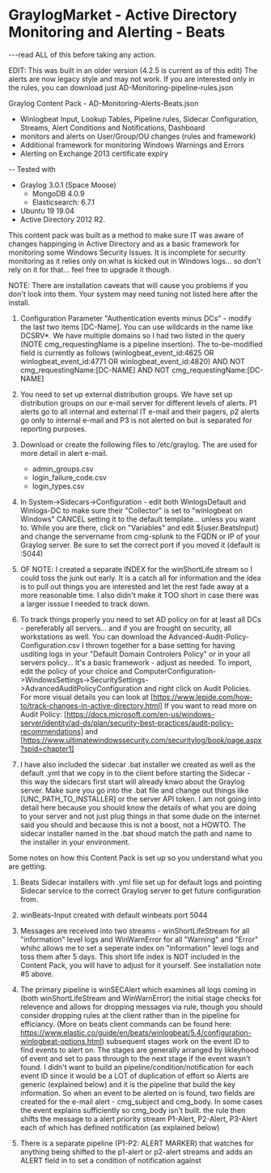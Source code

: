 # GraylogMarket - Active Directory Monitoring and Alerting - Beats      
---read ALL of this before taking any action.

EDIT: This was built in an older version (4.2.5 is current as of this edit)  The alerts are now legacy style and may not work.  If you are interested only in the rules, you can download just AD-Monitoring-pipeline-rules.json  

Graylog Content Pack - AD-Monitoring-Alerts-Beats.json

 - Winlogbeat Input, Lookup Tables, Pipeline rules, Sidecar Configuration, Streams, Alert Conditions and Notifications, Dashboard 
 - monitors and alerts on User/Group/OU changes (rules and framework)
 - Additional framework for monitoring Windows Warnings and Errors
 - Alerting on Exchange 2013 certificate expiry
 
 -- Tested with 
 * Graylog 				3.0.1 (Space Moose)
	- MongoDB 			4.0.9
	- Elasticsearch: 	6.7.1
 * Ubuntu 19 			19.04
 * Active Directory 	2012 R2.
 
This content pack was built as a method to make sure IT was aware of changes happinging in Active Directory and as a basic framework for monitoring some Windows Security Issues.  It is incomplete for security monitoring as it relies only on what is kicked out in Windows logs... so don't rely on it for that... feel free to upgrade it though.

NOTE:   There are installation caveats that will cause you problems if you don't look into them. Your system may need tuning not listed here after the install.

1) Configuration Parameter "Authentication events minus DCs" - modify the last two items [DC-Name].  You can use wildcards in the name like DCSRV*.  We have multiple domains so I had two listed in the query (NOTE cmg_requestingName is a pipeline insertion). The to-be-modified field is currently as follows (winlogbeat_event_id:4625 OR winlogbeat_event_id:4771 OR winlogbeat_event_id:4820) AND NOT cmg_requestingName:[DC-NAME] AND NOT cmg_requestingName:[DC-NAME]
 
2) You need to set up external distribution groups.  We have set up distribution groups on our e-mail server for different levels of alerts.  P1 alerts go to all internal and external IT e-mail and their pagers, p2 alerts go only to internal e-mail and P3 is not alerted on but is separated for reporting purposes.

3) Download or create the following files to /etc/graylog.  The are used for more detail in alert e-mail.
	- admin_groups.csv
	- login_failure_code.csv
	- login_types.csv
	
4) In System->Sidecars->Configuration - edit both WinlogsDefault and Winlogs-DC to make sure their "Collector" is set to "winlogbeat on Windows"  CANCEL setting it to the default template... unless you want to.  While you are there, click on "Variables" and edit ${user.BeatsInput} and change the servername from cmg-splunk to the FQDN or IP of your Graylog server.  Be sure to set the correct port if you moved it (default is :5044)

5) OF NOTE:  I created a separate INDEX for the winShortLife stream so I could toss the junk out early.  It is a catch all for information and the idea is to pull out things you are interested and let the rest fade away at a more reasonable time.   I also didn't make it TOO short in case there was a larger isssue I needed to track down.

6) To track things properly you need to set AD policy on for at least all DCs - pereferably all servers... and if you are frought on security, all workstations as well.  You can download the Advanced-Audit-Policy-Configuration.csv I thrown together for a base setting for having usditing logs in your "Default Domain Controlers Policy" or in your all servers policy...  It's a basic framework - adjust as needed.  To import, edit the policy of your choice and ComputerConfiguration->WindowsSettings->SecuritySettings->AdvancedAuditPolicyConfiguration and right click on Audit Policies.   For more visual details you can look at [https://www.lepide.com/how-to/track-changes-in-active-directory.html]  If you want to read more on Audit Policy: [https://docs.microsoft.com/en-us/windows-server/identity/ad-ds/plan/security-best-practices/audit-policy-recommendations] and [https://www.ultimatewindowssecurity.com/securitylog/book/page.aspx?spid=chapter1]

7)  I have also included the sidecar .bat installer we created as well as the default .yml that we copy in to the client before starting the Sidecar - this way the sidecars first start will already knwo about the Graylog server.  Make sure you go into the .bat file and change out things like [UNC_PATH_TO_INSTALLER] or the server API token.   I am not going into detail here because you should know the details of what you are doing to your server and not just plug things in that some dude on the internet said you should and because this is not a boost, not a HOWTO.  The sidecar installer named in the .bat shoud match the path and name to the installer in your environment.

Some notes on how this Content Pack is set up so you understand what you are getting.
1) Beats Sidecar installers with .yml file set up for default logs and pointing Sidecar service to the correct Graylog server to get future configuration from.

2) winBeats-Input created with default winbeats port 5044

3) Messages are received into two streams - winShortLifeStream for all "information" level logs and WinWarnError for all "Warning" and "Error" whihc allows me to set a seperate index on "information" level logs and toss them after 5 days.  This short life index is NOT included in the Content Pack, you will have to adjust for it yourself.  See installation note #5 above.

4) The primary pipeline is winSECAlert which examines all logs coming in (both winShortLifeStream and WinWarnError) the initial stage checks for relevence and allows for dropping messages via rule, though you should consider dropping rules at the client rather than in the pipeline for efficiancy.  (More on beats client commands can be found here: https://www.elastic.co/guide/en/beats/winlogbeat/5.4/configuration-winlogbeat-options.html)  subsequent stages work on the event ID to find events to alert on.  The stages are generally arranged by likleyhood of event and set to pass through to the next stage if the event wasn't found.   I didn't want to build an pipeline/condition/notification for each event ID since it would be a LOT of duplication of effort so Alerts are generic (explained below) and it is the pipeline that build the key information.  So when an event to be alerted on is found, two fields are created for the e-mail alert - cmg_subject and cmg_body.  In some cases the event explains sufficiently so cmg_body isn't built. the rule then shifts the message to a alert priority stream P1-Alert, P2-Alert, P3-Alert each of which has defined notification (as explained below)  

5) There is a separate pipeline (P1-P2: ALERT MARKER) that watches for anything being shifted to the p1-alert or p2-alert streams and adds an ALERT field in to set a condition of notification against
	




